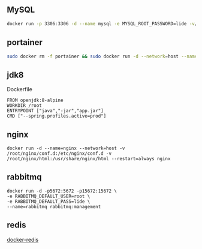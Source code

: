 ## MySQL

```sh
docker run -p 3306:3306 -d --name mysql -e MYSQL_ROOT_PASSWORD=lide -v/etc/mysql:/etc/mysql -v/var/lib/mysql:/var/lib/mysql mysql:8
```

## portainer

```sh
sudo docker rm -f portainer && sudo docker run -d --network=host --name portainer --restart=always -v /var/run/docker.sock:/var/run/docker.sock portainer/portainer-ce
```

## jdk8

Dockerfile

```
FROM openjdk:8-alpine
WORKDIR /root
ENTRYPOINT ["java","-jar","app.jar"]
CMD ["--spring.profiles.active=prod"]
```


## nginx

```
docker run -d --name=nginx --network=host -v  /root/nginx/conf.d:/etc/nginx/conf.d -v /root/nginx/html:/usr/share/nginx/html --restart=always nginx
```

## rabbitmq
```
docker run -d -p5672:5672 -p15672:15672 \
-e RABBITMQ_DEFAULT_USER=root \
-e RABBITMQ_DEFAULT_PASS=lide \
--name=rabbitmq rabbitmq:management
```

## redis

[docker-redis](../database/redis/docker-redis.md)

